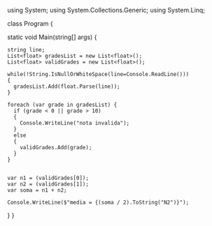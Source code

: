 using System;
using System.Collections.Generic;
using System.Linq;

class Program {

  static void Main(string[] args) {

    string line; 
    List<float> gradesList = new List<float>();
    List<float> validGrades = new List<float>();
    
    while(!String.IsNullOrWhiteSpace(line=Console.ReadLine()))
    {
      gradesList.Add(float.Parse(line));
    }
    
    foreach (var grade in gradesList) {
      if (grade < 0 || grade > 10)
      {
        Console.WriteLine("nota invalida");
      }
      else
      {
        validGrades.Add(grade);
      }
    }
    
    
    var n1 = (validGrades[0]);
    var n2 = (validGrades[1]);
    var soma = n1 + n2;
    
    Console.WriteLine($"media = {(soma / 2).ToString("N2")}");

  }
}